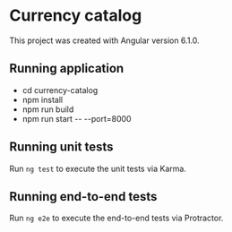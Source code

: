 # Currency catalog

This project was created with Angular version 6.1.0.

## Running application

- cd currency-catalog
- npm install
- npm run build
- npm run start -- --port=8000

## Running unit tests

Run `ng test` to execute the unit tests via Karma.

## Running end-to-end tests

Run `ng e2e` to execute the end-to-end tests via Protractor.

